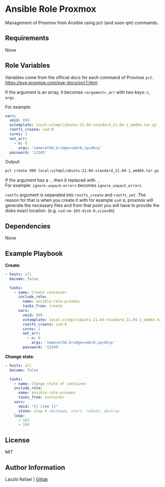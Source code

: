 Ansible Role Proxmox
=========

Management of Proxmox from Ansible using pct (and soon qm) commands.

Requirements
------------

None

Role Variables
--------------

Variables come from the official docs for each command of Proxmox `pct`.  
https://pve.proxmox.com/pve-docs/pct.1.html 

If the argument is an array, it becomes `<argument>_arr` with
two keys: `n`, `args`.

For example:

```yml
vars:
  vmid: 999
  ostemplate: local:vztmpl/ubuntu-21.04-standard_21.04-1_amd64.tar.gz
  rootfs_create: ssd:8
  cores: 2
  net_arr:
    - n: 0
      args: 'name=eth0,bridge=vmbr0,ip=dhcp'
  password: '12345'
```

Output:

```bash
pct create 999 local:vztmpl/ubuntu-21.04-standard_21.04-1_amd64.tar.gz --rootfs ssd:8 --cores 2 --net0 name=eth0,bridge=vmbr0,ip=dhcp --password 12345
```

If the argument has a `-`, then it replaced with `_`.  
For example: `ignore-unpack-errors` becomes `ignore_unpack_errors`

`rootfs` argument is separated into `rootfs_create` and `rootfs_set`. 
The reason for that is when you create it with for example `ssd:8`, proxmox will generate
the necessary files and from that point you will have to provide the disks exact location. (e.g. `ssd:vm-103-disk-0,size=8G`)

Dependencies
------------

None

Example Playbook
----------------


**Create**:

```yml
- hosts: all
  become: false

  tasks:
    - name: Create container
      include_role:
        name: ansible-role-proxmox
        tasks_from: create
      vars:
        vmid: 999
        ostemplate: local:vztmpl/ubuntu-21.04-standard_21.04-1_amd64.tar.gz
        rootfs_create: ssd:8
        cores: 2
        net_arr:
          - n: 0
            args: 'name=eth0,bridge=vmbr0,ip=dhcp'
        password: '12345'
```

**Change state**:

```yml
- hosts: all
  become: false

  tasks:
    - name: Change state of container
    include_role:
      name: ansible-role-proxmox
      tasks_from: container
    vars:
      vmid: "{{ item }}"
      state: stop # shutdown, start, reboot, destroy
    loop:
      - 103
      - 104
```

License
-------

MIT

Author Information
------------------

László Rafael | [Gitlab](https://gitlab.com/rlacko58)
